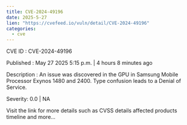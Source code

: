 ```yaml
---
title: CVE-2024-49196
date: 2025-5-27
lien: "https://cvefeed.io/vuln/detail/CVE-2024-49196"
categories:
  - cve
---
```


CVE ID : CVE-2024-49196

Published :  May 27
2025
5:15 p.m. | 4 hours
8 minutes ago

Description : An issue was discovered in the GPU in Samsung Mobile Processor Exynos 1480 and 2400. Type confusion leads to a Denial of Service.

Severity: 0.0 | NA

Visit the link for more details
such as CVSS details
affected products
timeline
and more...
